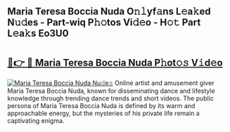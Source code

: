 ## Maria Teresa Boccia Nuda O𝚗𝚕yf𝚊ns L𝚎a𝚔ed N𝚞𝚍es - Part-wiq P𝚑𝚘tos Vi𝚍𝚎o - H𝚘𝚝 Part L𝚎a𝚔s Eo3U0

# <h2><a href="http://kf27wu.oniu.top/?m=Maria+Teresa+Boccia+Nuda">🔗👉 🔴 Maria Teresa Boccia Nuda P𝚑ot𝚘𝚜 V𝚒d𝚎o</a></h2>

[![Maria Teresa Boccia Nuda Nu𝚍e𝚜](https://i.imgur.com/0qMVB7G.gif)](http://kf27wu.oniu.top/?m=Maria+Teresa+Boccia+Nuda)
Online artist and amusement giver Maria Teresa Boccia Nuda, known for disseminating dance and lifestyle knowledge through trending dance trends and short videos. The public persona of Maria Teresa Boccia Nuda is defined by its warm and approachable energy, but the mysteries of his private life remain a captivating enigma.  
